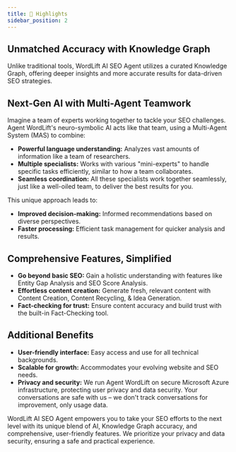 ```yaml
---
title: 💫 Highlights
sidebar_position: 2
---
```


## Unmatched Accuracy with Knowledge Graph

Unlike traditional tools, WordLift AI SEO Agent utilizes a curated Knowledge Graph, offering deeper insights and more accurate results for data-driven SEO strategies.

## Next-Gen AI with Multi-Agent Teamwork

Imagine a team of experts working together to tackle your SEO challenges. Agent WordLift's neuro-symbolic AI acts like that team, using a Multi-Agent System (MAS) to combine:

- **Powerful language understanding:** Analyzes vast amounts of information like a team of researchers.
- **Multiple specialists:** Works with various "mini-experts" to handle specific tasks efficiently, similar to how a team collaborates.
- **Seamless coordination:** All these specialists work together seamlessly, just like a well-oiled team, to deliver the best results for you.

This unique approach leads to:

- **Improved decision-making:** Informed recommendations based on diverse perspectives.
- **Faster processing:** Efficient task management for quicker analysis and results.

## Comprehensive Features, Simplified

- **Go beyond basic SEO:** Gain a holistic understanding with features like Entity Gap Analysis and SEO Score Analysis.
- **Effortless content creation:** Generate fresh, relevant content with Content Creation, Content Recycling, & Idea Generation.
- **Fact-checking for trust:** Ensure content accuracy and build trust with the built-in Fact-Checking tool.

## Additional Benefits

- **User-friendly interface:** Easy access and use for all technical backgrounds.
- **Scalable for growth:** Accommodates your evolving website and SEO needs.
- **Privacy and security:** We run Agent WordLift on secure Microsoft Azure infrastructure, protecting user privacy and data security. Your conversations are safe with us – we don't track conversations for improvement, only usage data.

WordLift AI SEO Agent empowers you to take your SEO efforts to the next level with its unique blend of AI, Knowledge Graph accuracy, and comprehensive, user-friendly features. We prioritize your privacy and data security, ensuring a safe and practical experience.

